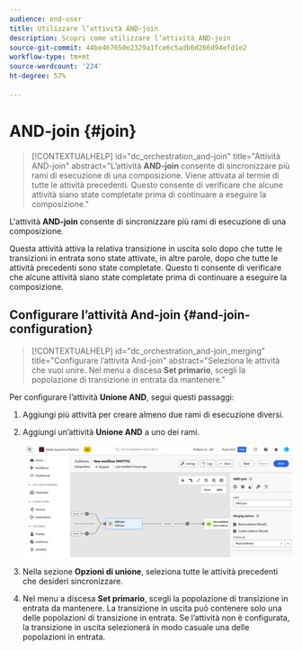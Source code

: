 ```yaml
---
audience: end-user
title: Utilizzare l’attività AND-join
description: Scopri come utilizzare l’attività AND-join
source-git-commit: 44be467650e2329a1fce6c5adb6d266d94efd1e2
workflow-type: tm+mt
source-wordcount: '224'
ht-degree: 57%

---
```


# AND-join {#join}

>[!CONTEXTUALHELP]
>id="dc_orchestration_and-join"
>title="Attività AND-join"
>abstract="L’attività **AND-join** consente di sincronizzare più rami di esecuzione di una composizione. Viene attivata al termie di tutte le attività precedenti. Questo consente di verificare che alcune attività siano state completate prima di continuare a eseguire la composizione."

L&#39;attività **AND-join** consente di sincronizzare più rami di esecuzione di una composizione.

Questa attività attiva la relativa transizione in uscita solo dopo che tutte le transizioni in entrata sono state attivate, in altre parole, dopo che tutte le attività precedenti sono state completate. Questo ti consente di verificare che alcune attività siano state completate prima di continuare a eseguire la composizione.

## Configurare l’attività And-join {#and-join-configuration}

>[!CONTEXTUALHELP]
>id="dc_orchestration_and-join_merging"
>title="Configurare l’attività And-join"
>abstract="Seleziona le attività che vuoi unire. Nel menu a discesa **Set primario**, scegli la popolazione di transizione in entrata da mantenere."

Per configurare l’attività **Unione AND**, segui questi passaggi:

1. Aggiungi più attività per creare almeno due rami di esecuzione diversi.
1. Aggiungi un’attività **Unione AND** a uno dei rami.

   ![](../assets/and-join.png)

1. Nella sezione **Opzioni di unione**, seleziona tutte le attività precedenti che desideri sincronizzare.
1. Nel menu a discesa **Set primario**, scegli la popolazione di transizione in entrata da mantenere. La transizione in uscita può contenere solo una delle popolazioni di transizione in entrata. Se l’attività non è configurata, la transizione in uscita selezionerà in modo casuale una delle popolazioni in entrata.
